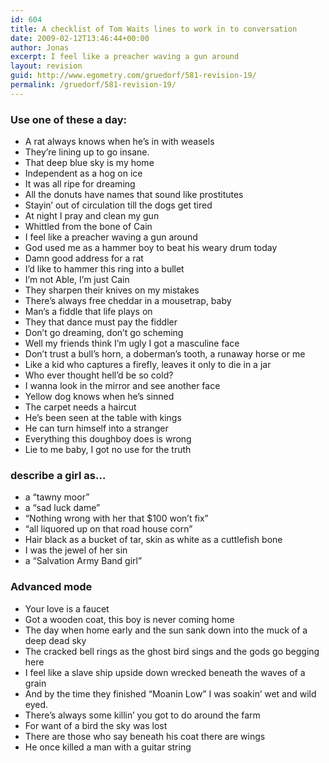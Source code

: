 ```yaml
---
id: 604
title: A checklist of Tom Waits lines to work in to conversation
date: 2009-02-12T13:46:44+00:00
author: Jonas
excerpt: I feel like a preacher waving a gun around
layout: revision
guid: http://www.egometry.com/gruedorf/581-revision-19/
permalink: /gruedorf/581-revision-19/
---
```

### Use one of these a day:

  * A rat always knows when he&#8217;s in with weasels
  * They&#8217;re lining up to go insane.
  * That deep blue sky is my home
  * Independent as a hog on ice
  * It was all ripe for dreaming
  * All the donuts have names that sound like prostitutes
  * Stayin&#8217; out of circulation till the dogs get tired
  * At night I pray and clean my gun
  * Whittled from the bone of Cain
  * I feel like a preacher waving a gun around
  * God used me as a hammer boy to beat his weary drum today
  * Damn good address for a rat
  * I&#8217;d like to hammer this ring into a bullet
  * I&#8217;m not Able, I&#8217;m just Cain
  * They sharpen their knives on my mistakes
  * There&#8217;s always free cheddar in a mousetrap, baby
  * Man&#8217;s a fiddle that life plays on
  * They that dance must pay the fiddler
  * Don&#8217;t go dreaming, don&#8217;t go scheming
  * Well my friends think I&#8217;m ugly I got a masculine face
  * Don&#8217;t trust a bull&#8217;s horn, a doberman&#8217;s tooth, a runaway horse or me
  * Like a kid who captures a firefly, leaves it only to die in a jar
  * Who ever thought hell&#8217;d be so cold?
  * I wanna look in the mirror and see another face
  * Yellow dog knows when he&#8217;s sinned
  * The carpet needs a haircut
  * He&#8217;s been seen at the table with kings
  * He can turn himself into a stranger
  * Everything this doughboy does is wrong
  * Lie to me baby, I got no use for the truth

### describe a girl as&#8230;

  * a &#8220;tawny moor&#8221;
  * a &#8220;sad luck dame&#8221;
  * &#8220;Nothing wrong with her that $100 won&#8217;t fix&#8221;
  * &#8220;all liquored up on that road house corn&#8221;
  * Hair black as a bucket of tar, skin as white as a cuttlefish bone
  * I was the jewel of her sin
  * a &#8220;Salvation Army Band girl&#8221;

### Advanced mode

  * Your love is a faucet
  * Got a wooden coat, this boy is never coming home
  * The day when home early and the sun sank down into the muck of a deep dead sky
  * The cracked bell rings as the ghost bird sings and the gods go begging here
  * I feel like a slave ship upside down wrecked beneath the waves of a grain
  * And by the time they finished &#8220;Moanin Low&#8221; I was soakin&#8217; wet and wild eyed.
  * There&#8217;s always some killin&#8217; you got to do around the farm
  * For want of a bird the sky was lost
  * There are those who say beneath his coat there are wings
  * He once killed a man with a guitar string